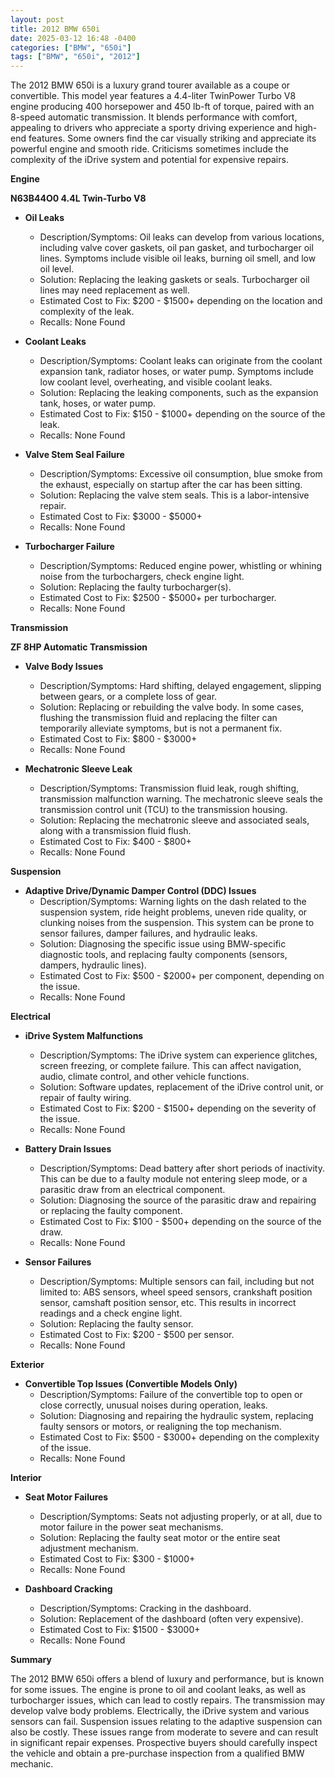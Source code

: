 ```yaml
---
layout: post
title: 2012 BMW 650i
date: 2025-03-12 16:48 -0400
categories: ["BMW", "650i"]
tags: ["BMW", "650i", "2012"]
---
```

The 2012 BMW 650i is a luxury grand tourer available as a coupe or convertible. This model year features a 4.4-liter TwinPower Turbo V8 engine producing 400 horsepower and 450 lb-ft of torque, paired with an 8-speed automatic transmission. It blends performance with comfort, appealing to drivers who appreciate a sporty driving experience and high-end features. Some owners find the car visually striking and appreciate its powerful engine and smooth ride. Criticisms sometimes include the complexity of the iDrive system and potential for expensive repairs.

**Engine**

**N63B44O0 4.4L Twin-Turbo V8**

*   **Oil Leaks**
    *   Description/Symptoms: Oil leaks can develop from various locations, including valve cover gaskets, oil pan gasket, and turbocharger oil lines. Symptoms include visible oil leaks, burning oil smell, and low oil level.
    *   Solution: Replacing the leaking gaskets or seals. Turbocharger oil lines may need replacement as well.
    *   Estimated Cost to Fix: $200 - $1500+ depending on the location and complexity of the leak.
    *   Recalls: None Found

*   **Coolant Leaks**
    *   Description/Symptoms: Coolant leaks can originate from the coolant expansion tank, radiator hoses, or water pump. Symptoms include low coolant level, overheating, and visible coolant leaks.
    *   Solution: Replacing the leaking components, such as the expansion tank, hoses, or water pump.
    *   Estimated Cost to Fix: $150 - $1000+ depending on the source of the leak.
    *   Recalls: None Found

*   **Valve Stem Seal Failure**
    *   Description/Symptoms: Excessive oil consumption, blue smoke from the exhaust, especially on startup after the car has been sitting.
    *   Solution: Replacing the valve stem seals. This is a labor-intensive repair.
    *   Estimated Cost to Fix: $3000 - $5000+
    *   Recalls: None Found

*   **Turbocharger Failure**
    *   Description/Symptoms: Reduced engine power, whistling or whining noise from the turbochargers, check engine light.
    *   Solution: Replacing the faulty turbocharger(s).
    *   Estimated Cost to Fix: $2500 - $5000+ per turbocharger.
    *   Recalls: None Found

**Transmission**

**ZF 8HP Automatic Transmission**

*   **Valve Body Issues**
    *   Description/Symptoms: Hard shifting, delayed engagement, slipping between gears, or a complete loss of gear.
    *   Solution: Replacing or rebuilding the valve body. In some cases, flushing the transmission fluid and replacing the filter can temporarily alleviate symptoms, but is not a permanent fix.
    *   Estimated Cost to Fix: $800 - $3000+
    *   Recalls: None Found

*   **Mechatronic Sleeve Leak**
    *   Description/Symptoms: Transmission fluid leak, rough shifting, transmission malfunction warning. The mechatronic sleeve seals the transmission control unit (TCU) to the transmission housing.
    *   Solution: Replacing the mechatronic sleeve and associated seals, along with a transmission fluid flush.
    *   Estimated Cost to Fix: $400 - $800+
    *   Recalls: None Found

**Suspension**

*   **Adaptive Drive/Dynamic Damper Control (DDC) Issues**
    *   Description/Symptoms: Warning lights on the dash related to the suspension system, ride height problems, uneven ride quality, or clunking noises from the suspension. This system can be prone to sensor failures, damper failures, and hydraulic leaks.
    *   Solution: Diagnosing the specific issue using BMW-specific diagnostic tools, and replacing faulty components (sensors, dampers, hydraulic lines).
    *   Estimated Cost to Fix: $500 - $2000+ per component, depending on the issue.
    *   Recalls: None Found

**Electrical**

*   **iDrive System Malfunctions**
    *   Description/Symptoms: The iDrive system can experience glitches, screen freezing, or complete failure. This can affect navigation, audio, climate control, and other vehicle functions.
    *   Solution: Software updates, replacement of the iDrive control unit, or repair of faulty wiring.
    *   Estimated Cost to Fix: $200 - $1500+ depending on the severity of the issue.
    *   Recalls: None Found

*   **Battery Drain Issues**
    *   Description/Symptoms: Dead battery after short periods of inactivity. This can be due to a faulty module not entering sleep mode, or a parasitic draw from an electrical component.
    *   Solution: Diagnosing the source of the parasitic draw and repairing or replacing the faulty component.
    *   Estimated Cost to Fix: $100 - $500+ depending on the source of the draw.
    *   Recalls: None Found

*   **Sensor Failures**
    *   Description/Symptoms: Multiple sensors can fail, including but not limited to: ABS sensors, wheel speed sensors, crankshaft position sensor, camshaft position sensor, etc. This results in incorrect readings and a check engine light.
    *   Solution: Replacing the faulty sensor.
    *   Estimated Cost to Fix: $200 - $500 per sensor.
    *   Recalls: None Found

**Exterior**

*   **Convertible Top Issues (Convertible Models Only)**
    *   Description/Symptoms: Failure of the convertible top to open or close correctly, unusual noises during operation, leaks.
    *   Solution: Diagnosing and repairing the hydraulic system, replacing faulty sensors or motors, or realigning the top mechanism.
    *   Estimated Cost to Fix: $500 - $3000+ depending on the complexity of the issue.
    *   Recalls: None Found

**Interior**

*   **Seat Motor Failures**
    *   Description/Symptoms: Seats not adjusting properly, or at all, due to motor failure in the power seat mechanisms.
    *   Solution: Replacing the faulty seat motor or the entire seat adjustment mechanism.
    *   Estimated Cost to Fix: $300 - $1000+
    *   Recalls: None Found

*   **Dashboard Cracking**
    *   Description/Symptoms: Cracking in the dashboard.
    *   Solution: Replacement of the dashboard (often very expensive).
    *   Estimated Cost to Fix: $1500 - $3000+
    *   Recalls: None Found

**Summary**

The 2012 BMW 650i offers a blend of luxury and performance, but is known for some issues. The engine is prone to oil and coolant leaks, as well as turbocharger issues, which can lead to costly repairs. The transmission may develop valve body problems. Electrically, the iDrive system and various sensors can fail. Suspension issues relating to the adaptive suspension can also be costly. These issues range from moderate to severe and can result in significant repair expenses. Prospective buyers should carefully inspect the vehicle and obtain a pre-purchase inspection from a qualified BMW mechanic.

